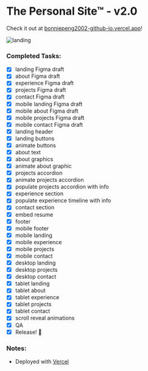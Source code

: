 # The Personal Site™ - v2.0

Check it out at [bonniepeng2002-github-io.vercel.app](https://bonniepeng2002-github-io.vercel.app/)!

![landing](https://user-images.githubusercontent.com/64988958/126887197-b9df0c91-6aee-402a-ae39-7adf49881941.png)

### Completed Tasks:

- [x] landing Figma draft
- [x] about Figma draft
- [x] experience Figma draft
- [x] projects Figma draft
- [x] contact Figma draft
- [x] mobile landing Figma draft
- [x] mobile about Figma draft
- [x] mobile projects Figma draft
- [x] mobile contact Figma draft
- [x] landing header
- [x] landing buttons
- [x] animate buttons
- [x] about text
- [x] about graphics
- [x] animate about graphic
- [x] projects accordion
- [x] animate projects accordion
- [x] populate projects accordion with info
- [x] experience section
- [x] populate experience timeline with info
- [x] contact section
- [x] embed resume
- [x] footer
- [x] mobile footer
- [x] mobile landing
- [x] mobile experience
- [x] mobile projects
- [x] mobile contact
- [x] desktop landing
- [x] desktop projects
- [x] desktop contact
- [x] tablet landing
- [x] tablet about
- [x] tablet experience
- [x] tablet projects
- [x] tablet contact
- [x] scroll reveal animations
- [x] QA
- [x] Release! 🎉

### Notes:
- Deployed with [Vercel](https://vercel.com/)
